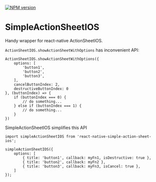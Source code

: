 [![NPM version](https://badge.fury.io/js/react-native-simple-action-sheet-ios.svg)](http://badge.fury.io/js/react-native-simple-action-sheet-ios)

# SimpleActionSheetIOS
Handy wrapper for react-native ActionSheetIOS.

`ActionSheetIOS.showActionSheetWithOptions` has inconvenient API:
```
ActionSheetIOS.showActionSheetWithOptions({
    options: [
        'button1',
        'button2',
        'button3',
    ],
    cancelButtonIndex: 2,
    destructiveButtonIndex: 0
}, (buttonIndex) => {
    if (buttonIndex === 0) {
        // do something...    
    } else if (buttonIndex === 1) {
        // do something...
    }
})
```

SimpleActionSheetIOS simplifies this API
```
import simpleActionSheetIOS from 'react-native-simple-action-sheet-ios';

simpleActionSheetIOS({
    options: [
        { title: 'button1', callback: myFn1, isDestructive: true },
        { title: 'button2', callback: myFn2 },
        { title: 'button3', callback: myFn3, isCancel: true },
    ]
});
```
